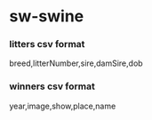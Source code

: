 # sw-swine

### litters csv format
breed,litterNumber,sire,damSire,dob

### winners csv format
year,image,show,place,name
